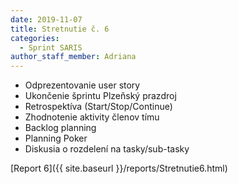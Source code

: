 ```yaml
---
date: 2019-11-07
title: Stretnutie č. 6
categories:
  - Sprint SARIS
author_staff_member: Adriana
---
```


- Odprezentovanie user story
- Ukončenie šprintu Plzeňský prazdroj
- Retrospektíva (Start/Stop/Continue)
- Zhodnotenie aktivity členov tímu
- Backlog planning 
- Planning Poker
- Diskusia o rozdelení na tasky/sub-tasky

[Report 6]({{ site.baseurl }}/reports/Stretnutie6.html)